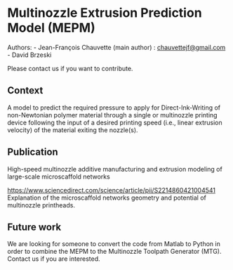 # Multinozzle Extrusion Prediction Model (MEPM)

Authors:
	- Jean-François Chauvette (main author) : chauvettejf@gmail.com
	- David Brzeski

Please contact us if you want to contribute.

## Context
A model to predict the required pressure to apply for Direct-Ink-Writing of non-Newtonian polymer material through a single or multinozzle printing device following the input of a desired printing speed (i.e., linear extrusion velocity) of the material exiting the nozzle(s).

## Publication 
High-speed multinozzle additive manufacturing and extrusion modeling of large-scale microscaffold networks

https://www.sciencedirect.com/science/article/pii/S2214860421004541
Explanation of the microscaffold networks geometry and potential of multinozzle printheads.

## Future work
We are looking for someone to convert the code from Matlab to Python in order to combine the MEPM to the Multinozzle Toolpath Generator (MTG). Contact us if you are interested.
